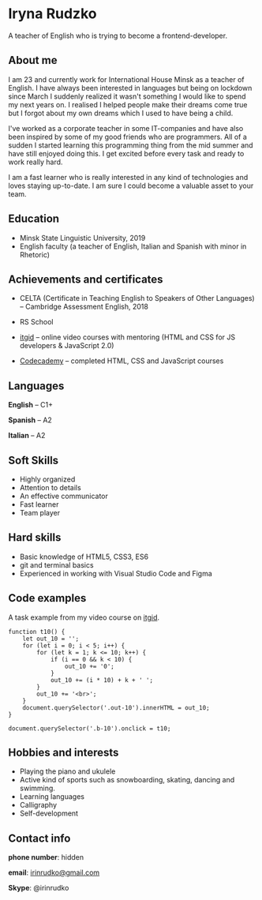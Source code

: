# Iryna Rudzko

A teacher of English who is trying to become a frontend-developer.

## About me
I am 23 and currently work for International House Minsk as a teacher of English. I have always been interested in languages but being on lockdown since March I suddenly realized it wasn't something I would like to spend my next years on. I realised I helped people make their dreams come true but I forgot about my own dreams which I used to have being a child.

I've worked as a corporate teacher in some IT-companies and have also been inspired by some of my good friends who are programmers. All of a sudden I started learning this programming thing from the mid summer and have still enjoyed doing this. I get excited before every task and ready to work really hard. 

I am a fast learner who is really interested in any kind of technologies and loves staying up-to-date. I am sure I could become a valuable asset to your team.

## Education
* Minsk State Linguistic University, 2019
* English faculty (a teacher of English, Italian and Spanish with minor in Rhetoric)

## Achievements and certificates
* CELTA (Certificate in Teaching English to Speakers of Other Languages) – Cambridge Assessment English, 2018

* RS School
* [itgid](http://itgid.info/) – online video courses with mentoring (HTML and CSS for JS developers & JavaScript 2.0)
* [Codecademy](https://www.codecademy.com/) – completed HTML, CSS and JavaScript courses

## Languages 
**English** – C1+

**Spanish** – A2

**Italian** – A2

## Soft Skills
* Highly organized
* Attention to details
* An effective communicator
* Fast learner
* Team player

## Hard skills
* Basic knowledge of HTML5, CSS3, ES6
* git and terminal basics
* Experienced in working with Visual Studio Code and Figma

## Code examples
A task example from my video course on [itgid](http://itgid.info/).
```
function t10() {
    let out_10 = '';
    for (let i = 0; i < 5; i++) {
        for (let k = 1; k <= 10; k++) {
            if (i == 0 && k < 10) {
                out_10 += '0';
            }
            out_10 += (i * 10) + k + ' ';
        }
        out_10 += '<br>';
    }
    document.querySelector('.out-10').innerHTML = out_10;
}

document.querySelector('.b-10').onclick = t10;
```

## Hobbies and interests
* Playing the piano and ukulele
* Active kind of sports such as snowboarding, skating, dancing and swimming.
* Learning languages
* Calligraphy
* Self-development

## Contact info
**phone number**: hidden

**email**: irinrudko@gmail.com

**Skype**: @irinrudko
